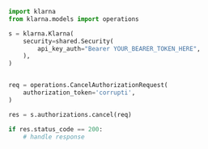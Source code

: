 <!-- Start SDK Example Usage -->
```python
import klarna
from klarna.models import operations

s = klarna.Klarna(
    security=shared.Security(
        api_key_auth="Bearer YOUR_BEARER_TOKEN_HERE",
    ),
)


req = operations.CancelAuthorizationRequest(
    authorization_token='corrupti',
)

res = s.authorizations.cancel(req)

if res.status_code == 200:
    # handle response
```
<!-- End SDK Example Usage -->